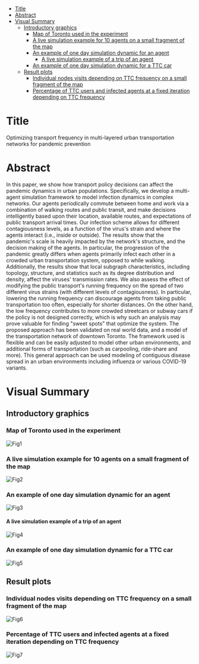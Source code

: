 - [Title](#title)
- [Abstract](#abstract)
- [Visual Summary](#visual-summary)
  * [Introductory graphics](#introductory-graphics)
    + [Map of Toronto used in the experiment](#map-of-toronto-used-in-the-experiment)
    + [A live simulation example for 10 agents on a small fragment of the map](#a-live-simulation-example-for-10-agents-on-a-small-fragment-of-the-map)
    + [An example of one day simulation dynamic for an agent](#an-example-of-one-day-simulation-dynamic-for-an-agent)
      - [A live simulation example of a trip of an agent](#a-live-simulation-example-of-a-trip-of-an-agent)
    + [An example of one day simulation dynamic for a TTC car](#an-example-of-one-day-simulation-dynamic-for-a-ttc-car)
  * [Result plots](#result-plots)
    + [Individual nodes visits depending on TTC frequency on a small fragment of the map](#individual-nodes-visits-depending-on-ttc-frequency-on-a-small-fragment-of-the-map)
    + [Percentage of TTC users and infected agents at a fixed iteration depending on TTC frequency](#percentage-of-ttc-users-and-infected-agents-at-a-fixed-iteration-depending-on-ttc-frequency)


# Title
Optimizing transport frequency in multi-layered urban transportation networks for pandemic prevention


# Abstract
In this paper, we show how transport policy decisions can affect the pandemic dynamics in urban populations. Specifically, we develop a multi-agent simulation framework to model infection dynamics in complex networks. Our agents periodically commute between home and work via a combination of walking routes and public transit, and make decisions intelligently based upon their location, available routes, and expectations of public transport arrival times. Our infection scheme allows for different contagiousness levels, as a function of the virus's strain and where the agents interact (i.e., inside or outside). The results show that the pandemic's scale is heavily impacted by the network's structure, and the decision making of the agents. In particular, the progression of the pandemic greatly differs when agents primarily infect each other in a crowded urban transportation system, opposed to while walking. Additionally, the results show that local subgraph characteristics, including topology, structure, and statistics such as its degree distribution and density, affect the viruses' transmission rates. We also assess the effect of modifying the public transport's running frequency on the spread of two different virus strains (with different levels of contagiousness). In particular, lowering the running frequency can discourage agents from taking public transportation too often, especially for shorter distances. On the other hand, the low frequency contributes to more crowded streetcars or subway cars if the policy is not designed correctly, which is why such an analysis may prove valuable for finding "sweet spots" that optimize the system. The proposed approach has been validated on real world data, and a model of the transportation network of downtown Toronto. The framework used is flexible and can be easily adjusted to model other urban environments, and additional forms of transportation (such as carpooling, ride-share and more). This general approach can be used modeling of contiguous disease spread in an urban environments including influenza or various COVID-19 variants.


# Visual Summary

## Introductory graphics
### Map of Toronto used in the experiment
![Fig1](https://github.com/NykPol/EpidemicInUrbanNetworkToronto/blob/main/graphics/Toronto_TTC_map.png)

### A live simulation example for 10 agents on a small fragment of the map
![Fig2](https://github.com/NykPol/EpidemicInUrbanNetworkToronto/blob/main/graphics/simulation_env_10_agents.gif)

### An example of one day simulation dynamic for an agent
![Fig3](https://github.com/NykPol/EpidemicInUrbanNetworkToronto/blob/main/graphics/Agent_sim_process.png)

#### A live simulation example of a trip of an agent 
![Fig4](https://github.com/NykPol/EpidemicInUrbanNetworkToronto/blob/main/graphics/simulation_env_1_agent_trip_example.gif)

### An example of one day simulation dynamic for a TTC car
![Fig5](https://github.com/NykPol/EpidemicInUrbanNetworkToronto/blob/main/graphics/TTC_sim_process.png)

## Result plots
### Individual nodes visits depending on TTC frequency on a small fragment of the map
![Fig6](https://github.com/NykPol/EpidemicInUrbanNetworkToronto/blob/main/graphics/Map_freq3_vs_20.png)

### Percentage of TTC users and infected agents at a fixed iteration depending on TTC frequency
![Fig7](https://github.com/NykPol/EpidemicInUrbanNetworkToronto/blob/main/graphics/TTCfreq_vs_TTCuser_vs_infected.png)



